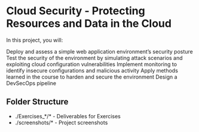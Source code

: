 # Cloud Security - Protecting Resources and Data in the Cloud

In this project, you will:

Deploy and assess a simple web application environment’s security posture
Test the security of the environment by simulating attack scenarios and exploiting cloud configuration vulnerabilities
Implement monitoring to identify insecure configurations and malicious activity
Apply methods learned in the course to harden and secure the environment
Design a DevSecOps pipeline

## Folder Structure

- ./Exercises\_\*/\* - Deliverables for Exercises
- ./screenshots/\* - Project screenshots
